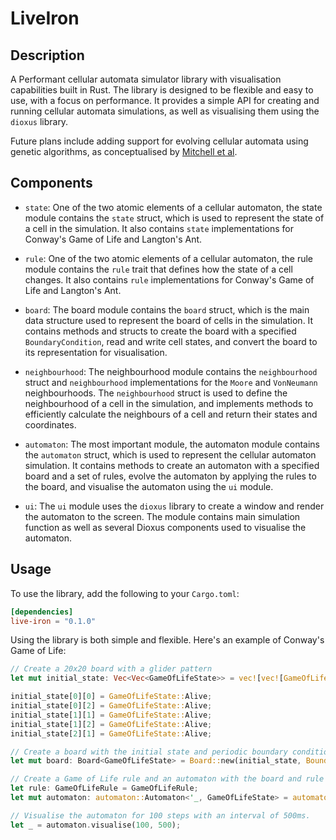 # LiveIron

## Description

A Performant cellular automata simulator library with visualisation capabilities built in Rust. The library is designed to be flexible and easy to use, with a focus on performance. It provides a simple API for creating and running cellular automata simulations, as well as visualising them using the `dioxus` library.

Future plans include adding support for evolving cellular automata using genetic algorithms, as conceptualised by [Mitchell et al](https://www.sciencedirect.com/science/article/abs/pii/0167278994902933).

## Components

- `state`: One of the two atomic elements of a cellular automaton, the state module contains the `state` struct, which is used to represent the state of a cell in the simulation. It also contains `state` implementations for Conway's Game of Life and Langton's Ant.

- `rule`: One of the two atomic elements of a cellular automaton, the rule module contains the `rule` trait that defines how the state of a cell changes. It also contains `rule` implementations for Conway's Game of Life and Langton's Ant.

- `board`: The board module contains the `board` struct, which is the main data structure used to represent the board of cells in the simulation. It contains methods and structs to create the board with a specified `BoundaryCondition`, read and write cell states, and convert the board to its representation for visualisation.

- `neighbourhood`: The neighbourhood module contains the `neighbourhood` struct and `neighbourhood` implementations for the `Moore` and `VonNeumann` neighbourhoods. The `neighbourhood` struct is used to define the neighbourhood of a cell in the simulation, and implements methods to efficiently calculate the neighbours of a cell and return their states and coordinates.

- `automaton`: The most important module, the automaton module contains the `automaton` struct, which is used to represent the cellular automaton simulation. It contains methods to create an automaton with a specified board and a set of rules, evolve the automaton by applying the rules to the board, and visualise the automaton using the `ui` module.

- `ui`: The `ui` module uses the `dioxus` library to create a window and render the automaton to the screen. The module contains main simulation function as well as several Dioxus components used to visualise the automaton.

## Usage

To use the library, add the following to your `Cargo.toml`:

```toml
[dependencies]
live-iron = "0.1.0"
```

Using the library is both simple and flexible. Here's an example of Conway's Game of Life:

```rust
// Create a 20x20 board with a glider pattern
let mut initial_state: Vec<Vec<GameOfLifeState>> = vec![vec![GameOfLifeState::Dead; 20]; 20];

initial_state[0][0] = GameOfLifeState::Alive;
initial_state[0][2] = GameOfLifeState::Alive;
initial_state[1][1] = GameOfLifeState::Alive;
initial_state[1][2] = GameOfLifeState::Alive;
initial_state[2][1] = GameOfLifeState::Alive;

// Create a board with the initial state and periodic boundary conditions
let mut board: Board<GameOfLifeState> = Board::new(initial_state, BoundaryCondition::Periodic);

// Create a Game of Life rule and an automaton with the board and rule
let rule: GameOfLifeRule = GameOfLifeRule;
let mut automaton: automaton::Automaton<'_, GameOfLifeState> = automaton::Automaton::new(&mut board, vec![Box::new(rule)]);

// Visualise the automaton for 100 steps with an interval of 500ms.
let _ = automaton.visualise(100, 500);
```
